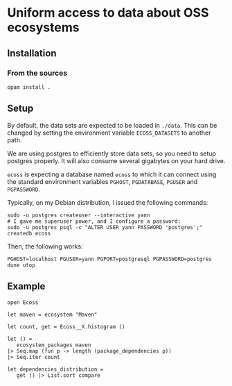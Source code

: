 # Uniform access to data about OSS ecosystems

## Installation

### From the sources

```
opam install .
```

## Setup

By default, the data sets are expected to be loaded in `./data`. This
can be changed by setting the environment variable `ECOSS_DATASETS` to
another path.

We are using postgres to efficiently store data sets, so you need to setup
postgres properly. It will also consume several gigabytes on your hard drive.

`ecoss` is expecting a database named `ecoss` to which it can connect
using the standard environment variables `PGHOST`, `PGDATABASE`,
`PGUSER` and `PGPASSWORD`.

Typically, on my Debian distribution, I issued the following commands:
```
sudo -u postgres createuser --interactive yann
# I gave me superuser power, and I configure a password:
sudo -u postgres psql -c "ALTER USER yann PASSWORD 'postgres';"
createdb ecoss
```
Then, the following works:
```
PGHOST=localhost PGUSER=yann PGPORT=postgresql PGPASSWORD=postgres dune utop
```

## Example

```
open Ecoss

let maven = ecosystem "Maven"

let count, get = Ecoss__X.histogram ()

let () =
   ecosystem_packages maven
|> Seq.map (fun p -> length (package_dependencies p))
|> Seq.iter count

let dependencies_distribution =
   get () |> List.sort compare
```
